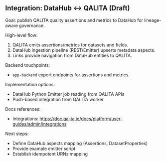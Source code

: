## Integration: DataHub ↔ QALITA (Draft)

Goal: publish QALITA quality assertions and metrics to DataHub for lineage-aware governance.

High-level flow:

1. QALITA emits assertions/metrics for datasets and fields.
2. DataHub ingestion pipeline (REST/Emitter) upserts metadata aspects.
3. Links provide navigation from DataHub entities to QALITA.

Backend touchpoints:

- `app-backend` export endpoints for assertions and metrics.

Implementation options:

- DataHub Python Emitter job reading from QALITA APIs
- Push-based integration from QALITA worker

Docs references:

- Integrations: https://doc.qalita.io/docs/platform/user-guides/admin/integrations

Next steps:

- Define DataHub aspects mapping (Assertions, DatasetProperties)
- Provide example emitter script
- Establish idempotent URNs mapping


